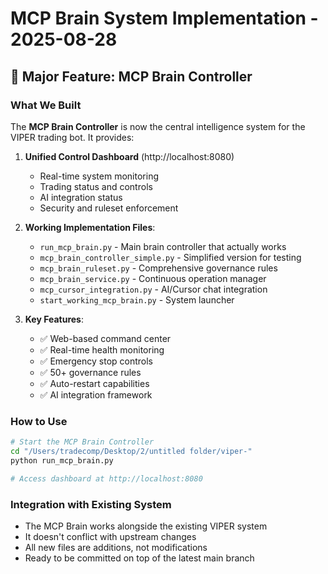 # MCP Brain System Implementation - 2025-08-28

## 🧠 Major Feature: MCP Brain Controller

### What We Built
The **MCP Brain Controller** is now the central intelligence system for the VIPER trading bot. It provides:

1. **Unified Control Dashboard** (http://localhost:8080)
   - Real-time system monitoring
   - Trading status and controls
   - AI integration status
   - Security and ruleset enforcement

2. **Working Implementation Files**:
   - `run_mcp_brain.py` - Main brain controller that actually works
   - `mcp_brain_controller_simple.py` - Simplified version for testing
   - `mcp_brain_ruleset.py` - Comprehensive governance rules
   - `mcp_brain_service.py` - Continuous operation manager
   - `mcp_cursor_integration.py` - AI/Cursor chat integration
   - `start_working_mcp_brain.py` - System launcher

3. **Key Features**:
   - ✅ Web-based command center
   - ✅ Real-time health monitoring
   - ✅ Emergency stop controls
   - ✅ 50+ governance rules
   - ✅ Auto-restart capabilities
   - ✅ AI integration framework

### How to Use
```bash
# Start the MCP Brain Controller
cd "/Users/tradecomp/Desktop/2/untitled folder/viper-"
python run_mcp_brain.py

# Access dashboard at http://localhost:8080
```

### Integration with Existing System
- The MCP Brain works alongside the existing VIPER system
- It doesn't conflict with upstream changes
- All new files are additions, not modifications
- Ready to be committed on top of the latest main branch
